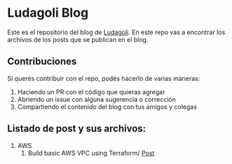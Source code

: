 
# Ludagoli Blog

Este es el repositorio del blog de [Ludagoli](https://www.ludagoli.com). En este repo vas a encontrar los archivos de los posts que se publican en el blog.

## Contribuciones

Si querés contribuir con el repo, podés hacerlo de varias maneras:

1. Haciendo un PR con el código que quieras agregar
2. Abriendo un issue con alguna sugerencia o corrección
3. Compartiendo el contenido del blog con tus amigos y colegas

## Listado de post y sus archivos:

1. AWS
   1. Build basic AWS VPC using Terraform/ [Post](https://www.google.com)